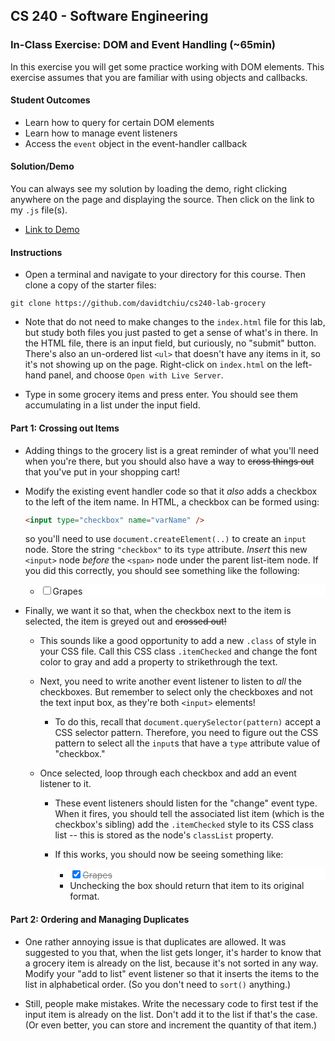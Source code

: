 ## CS 240 - Software Engineering

### In-Class Exercise: DOM and Event Handling (~65min)

In this exercise you will get some practice working with DOM elements. This exercise assumes that you are familiar with using objects and callbacks.

#### Student Outcomes

- Learn how to query for certain DOM elements
- Learn how to manage event listeners
- Access the `event` object in the event-handler callback

#### Solution/Demo

You can always see my solution by loading the demo, right clicking anywhere on the page and displaying the source. Then click on the link to my `.js` file(s).

- [Link to Demo](demo/)

#### Instructions

- Open a terminal and navigate to your directory for this course. Then clone a copy of the starter files:

```
git clone https://github.com/davidtchiu/cs240-lab-grocery
```

- Note that do not need to make changes to the `index.html` file for this lab, but study both files you just pasted to get a sense of what's in there. In the HTML file, there is an input field, but curiously, no "submit" button. There's also an un-ordered list `<ul>` that doesn't have any items in it, so it's not showing up on the page. Right-click on `index.html` on the left-hand panel, and choose `Open with Live Server`.

- Type in some grocery items and press enter. You should see them accumulating in a list under the input field.

<!-- - Try typing a grocery item in the input box and hitting enter. You should see no effect, but what _should_ happen is that the item you just input should show up in the ordered list. To do that, we need to listen for events to occur in the input field! -->

<!-- - Create a new file, `app.js`.

  - Write some code to attach an event handler to the `<input>` field, but recall that you have to capture (or _select_) it first.

  - After the input field has been selected, we can attach an event listener as follows:

    ```javascript
    node.addEventListener("eventType", function (evt) {
      // code goes here when eventName fires!
      // << your code goes here>>
    });
    ```

  where `node` is the variable name that references your input field. Find the appropriate `eventType` we should be listening to on the cheatsheet I handed out (also linked at the top of this page). Finally, write the code for the unnamed callback function directly in the space I provided in the comments above. Here's what you'll need to do:

  - Check the `evt` event object that is passed automatically by JavaScript to see what key was pressed. You're interested seeing if the user pressed the "Enter" key.

  - If it's not the enter key, do nothing, but if it is, you need to take the contents in the input field and transfer it to the end of the un-ordered list! The HTML you want JS to generate is

    ```html
    <li>
      <span>item name</span>
    </li>
    ```

    That means you'll need to create a new `li` node, and a new `span` node using

    ```js
    let node = document.createElement("elementName");
    ```

    Put the string in between the `span` tags by storing to its `.innerHTML` property. The `span` tag should then be appended to the `li` node, which in turn is appended to the unordered list.

  - If you coded this right, then the input item should show up in the list every time you press enter. Test this now, and do not move on until finished. -->

#### Part 1: Crossing out Items

- Adding things to the grocery list is a great reminder of what you'll need when you're there, but you should also have a way to <del>cross things out</del> that you've put in your shopping cart!

- Modify the existing event handler code so that it _also_ adds a checkbox to the left of the item name. In HTML, a checkbox can be formed using:

  ```html
  <input type="checkbox" name="varName" />
  ```

  so you'll need to use `document.createElement(..)` to create an `input` node. Store the string `"checkbox"` to its `type` attribute. _Insert_ this new `<input>` node _before_ the `<span>` node under the parent list-item node. If you did this correctly, you should see something like the following:
  <div style="background-color: #ffffff">
  <ul>
    <li><input type="checkbox" name="ex"/><span>Grapes</span></li>
  </ul>
  </div>

- Finally, we want it so that, when the checkbox next to the item is selected, the item is <span style="color: 'grey';"> greyed out</span> and <span style="text-decoration: line-through">crossed out</a>!

  - This sounds like a good opportunity to add a new `.class` of style in your CSS file. Call this CSS class `.itemChecked` and change the font color to gray and add a property to strikethrough the text.

  - Next, you need to write another event listener to listen to _all_ the checkboxes. But remember to select only the checkboxes and not the text input box, as they're both `<input>` elements!

    - To do this, recall that `document.querySelector(pattern)` accept a CSS selector pattern. Therefore, you need to figure out the CSS pattern to select all the `input`s that have a `type` attribute value of "checkbox."

  - Once selected, loop through each checkbox and add an event listener to it.

    - These event listeners should listen for the "change" event type. When it fires, you should tell the associated list item (which is the checkbox's sibling) add the `.itemChecked` style to its CSS class list -- this is stored as the node's `classList` property.

    - If this works, you should now be seeing something like:
      <div style="background-color: #ffffff">
      <ul>
        <li><input type="checkbox" checked="checked" name="ex"/><span style="text-decoration: line-through; color: gray">Grapes</span></li>
      </ul>
      </div>

      - Unchecking the box should return that item to its original format.

#### Part 2: Ordering and Managing Duplicates

- One rather annoying issue is that duplicates are allowed. It was suggested to you that, when the list gets longer, it's harder to know that a grocery item is already on the list, because it's not sorted in any way. Modify your "add to list" event listener so that it inserts the items to the list in alphabetical order. (So you don't need to `sort()` anything.)

- Still, people make mistakes. Write the necessary code to first test if the input item is already on the list. Don't add it to the list if that's the case. (Or even better, you can store and increment the quantity of that item.)
